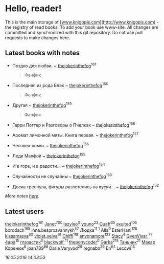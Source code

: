 # Hello, reader!
This is the main storage of [www.knigopis.com](http://www.knigopis.com) - the registry of read books.
To add your book use www-site. All changes are committed and synchronized with this git repository.
Do not use pull requests to make changes here.


## Latest books with notes
* Поздно для любви. ~ [thejokerinthefog](users/317/317244423-vkontakte)<sup>161</sup>
    > Фанфик

* Последняя из рода Блэк ~ [thejokerinthefog](users/317/317244423-vkontakte)<sup>160</sup>
    > Фанфик

* Другая ~ [thejokerinthefog](users/317/317244423-vkontakte)<sup>159</sup>
    > Фанфик

* Гарри Поттер и Разговоры о Пчелках ~ [thejokerinthefog](users/317/317244423-vkontakte)<sup>158</sup>

* Аромат лимонной мяты. Книга первая. ~ [thejokerinthefog](users/317/317244423-vkontakte)<sup>157</sup>

* Человек-хомяк ~ [thejokerinthefog](users/317/317244423-vkontakte)<sup>156</sup>

* Леди Малфой ~ [thejokerinthefog](users/317/317244423-vkontakte)<sup>155</sup>

* И в горе, и в радости... ~ [thejokerinthefog](users/317/317244423-vkontakte)<sup>154</sup>

* Случайности не случайны ~ [thejokerinthefog](users/317/317244423-vkontakte)<sup>153</sup>

* Доска треснула, фигуры разлетелись на куски... ~ [thejokerinthefog](users/317/317244423-vkontakte)<sup>152</sup>


_More notes [here](latest_books_with_notes.md)._


## Latest users
[thejokerinthefog](users/317/317244423-vkontakte)<sup>161</sup> 
[Janet](users/108/108113656204404967440-google)<sup>700</sup> 
[lazyleo](users/116/116845519572391639637-google)<sup>0</sup> 
[youno](users/302/302928912-vkontakte)<sup>23</sup> 
[Quaff](users/122/12267158-vkontakte)<sup>35</sup> 
[exulted](users/100/100599204551896265722-google)<sup>105</sup> 
[borodach](users/157/15706320-vkontakte)<sup>165</sup> 
[inna.besprozvannykh](users/733/73323849-yandex)<sup>57</sup> 
[Людка](users/111/111038749-vkontakte)<sup>11</sup> 
[](users/114/114792281744850455512-google)<sup>1</sup> 
[Alla](users/103/103352250712959229257-google)<sup>0</sup> 
[EsterHani](users/305/30558181-vkontakte)<sup>178</sup> 
[kissamasya](users/684/68439978-vkontakte)<sup>60</sup> 
[violet_velva](users/116/116961712580551399099-google)<sup>61</sup> 
[Chiffi](users/105/105831994080785626680-google)<sup>118</sup> 
[anvonamore](users/595/5957175-vkontakte)<sup>123</sup> 
[Stacy](users/309/30902475-vkontakte)<sup>4</sup> 
[GvenVivar ](users/158/158266434925901-facebook)<sup>77</sup> 
[4apa](users/117/117392596378069249667-google)<sup>15</sup> 
[глазастик](users/115/115257673890455357280-google)<sup>0</sup> 
[blackwolf ](users/236/236639644-vkontakte)<sup>11</sup> 
[theponycoder](users/195/195144442-vkontakte)<sup>0</sup> 
[Garka](users/115/115753719718250012620-google)<sup>218</sup> 
[Таньчик](users/209/2096581563762610-facebook)<sup>21</sup> 
[Макар Коренюк](users/126/126368737-vkontakte)<sup>6</sup> 
[joan789](users/240/2401650-vkontakte)<sup>98</sup> 
[Daria Varyvod](users/829/829893410524253-facebook)<sup>29</sup> 
[regnabo](users/870/870059322-yandex)<sup>29</sup> 
[En](users/333/333646551-vkontakte)<sup>64</sup> 
[Lecowi](users/521/521873425-vkontakte)<sup>13</sup> 


_16.05.2019 14:03:53_
